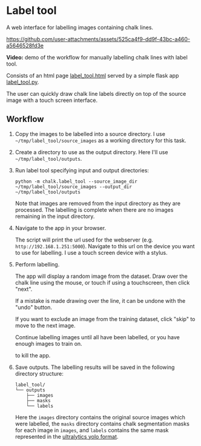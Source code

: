# Label tool

A web interface for labelling images containing chalk lines.

https://github.com/user-attachments/assets/525ca4f9-dd9f-43bc-a460-a5646528fd3e

**Video:** demo of the workflow for manually labelling chalk lines with label tool.

Consists of an html page [label_tool.html](./static/label_tool.html) served by a simple flask app [label_tool.py](./label_tool.py).

The user can quickly draw chalk line labels directly on top of the source image with a touch screen interface.

## Workflow

1) Copy the images to be labelled into a source directory. I use `~/tmp/label_tool/source_images` as a working directory for this task.

1) Create a directory to use as the output directory. Here I'll use `~/tmp/label_tool/outputs`.

1) Run label tool specifying input and output directories:

    ```python -m chalk.label_tool --source_image_dir ~/tmp/label_tool/source_images --output_dir ~/tmp/label_tool/outputs```

    Note that images are removed from the input directory as they are processed. The labelling is complete when there are no images remaining in the input directory.

1) Navigate to the app in your browser.

    The script will print the url used for the webserver (e.g. `http://192.168.1.251:5000`). Navigate to this url on the device you want to use for labelling. I use a touch screen device with a stylus. 

1) Perform labelling. 

    The app will display a random image from the dataset. Draw over the chalk line using the mouse, or touch if using a touchscreen, then click "next".

    If a mistake is made drawing over the line, it can be undone with the "undo" button.

    If you want to exclude an image from the training dataset, click "skip" to move to the next image.

    Continue labelling images until all have been labelled, or you have enough images to train on. 

    <ctrl-c> to kill the app.

1) Save outputs. The labelling results will be saved in the following directory structure:

    ```
    label_tool/
    └── outputs
        ├── images
        ├── masks
        └── labels
    ```
    
    Here the `images` directory contains the original source images which were labelled, the `masks` directory contains chalk segmentation masks for each image in `images`, and `labels` contains the same mask represented in the [ultralytics yolo format](https://docs.ultralytics.com/datasets/segment/#ultralytics-yolo-format).



